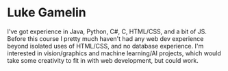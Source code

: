 # Luke Gamelin
I've got experience in Java, Python, C#, C, HTML/CSS, and a bit of JS.
Before this course I pretty much haven't had any web dev experience beyond isolated uses of HTML/CSS, and no database experience.
I'm interested in vision/graphics and machine learning/AI projects, which would take some creativity to fit in with web development, but could work.
